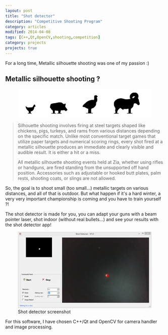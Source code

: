 ```yaml
---
layout: post
title: "Shot detector"
description: "Competitive Shooting Program"
category: articles
modified: 2014-04-08
tags: [C++,Qt,OpenCV,shooting,competition]
category: projects
projects: true
---
```


For a long time, Metallic silhouette shooting was one of my passion :)

## Metallic silhouette shooting ?

<figure>
	<img src="/images/shot-detector/sms-targets.jpg" />
</figure>

> Silhouette shooting involves firing at steel targets shaped like chickens, pigs, turkeys, and rams from various distances depending on the specific match. Unlike most conventional target games that utilize paper targets and numerical scoring rings, every shot fired at a metallic silhouette produces an immediate and clearly visible and audible result. It is either a hit or a miss.
>
> All metallic silhouette shooting events held at Zia, whether using rifles or handguns, are fired standing from the unsupported off hand position. Accessories such as adjustable or hooked butt plates, palm rests, shooting coats, or slings are not allowed.

So, the goal is to shoot  small (too small...) metallic targets on various distances, and all of that is outdoor. But what happen if it's a hard winter, a very very important championship is coming and you have to train yourself ?!

The shot detector is made for you, you can adapt your guns with a beam pointer laser, shot indoor (without real bullets...) and see your results with the shot detector app!

<div class="zoom-gallery">
    <figure>
        <a href="/images/shot-detector/shot-detector.jpg"><img src="/images/shot-detector/shot-detector-small.jpg" /></a>
        <figcaption>Shot detector screenshot</figcaption>
    </figure>
</div>

For this software, I have chosen C++/Qt and OpenCV for camera handler and image processing.